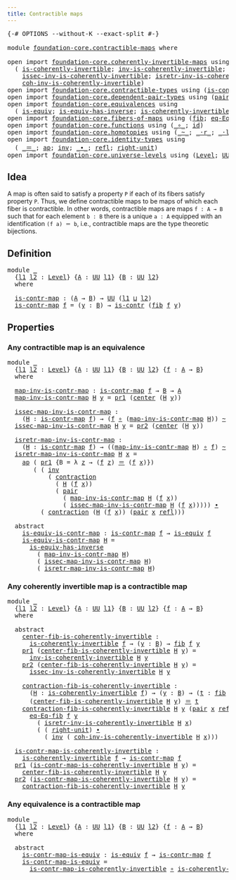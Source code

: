 ```yaml
---
title: Contractible maps
---
```


<pre class="Agda"><a id="43" class="Symbol">{-#</a> <a id="47" class="Keyword">OPTIONS</a> <a id="55" class="Pragma">--without-K</a> <a id="67" class="Pragma">--exact-split</a> <a id="81" class="Symbol">#-}</a>

<a id="86" class="Keyword">module</a> <a id="93" href="foundation-core.contractible-maps.html" class="Module">foundation-core.contractible-maps</a> <a id="127" class="Keyword">where</a>

<a id="134" class="Keyword">open</a> <a id="139" class="Keyword">import</a> <a id="146" href="foundation-core.coherently-invertible-maps.html" class="Module">foundation-core.coherently-invertible-maps</a> <a id="189" class="Keyword">using</a>
  <a id="197" class="Symbol">(</a> <a id="199" href="foundation-core.coherently-invertible-maps.html#1480" class="Function">is-coherently-invertible</a><a id="223" class="Symbol">;</a> <a id="225" href="foundation-core.coherently-invertible-maps.html#1778" class="Function">inv-is-coherently-invertible</a><a id="253" class="Symbol">;</a>
    <a id="259" href="foundation-core.coherently-invertible-maps.html#1884" class="Function">issec-inv-is-coherently-invertible</a><a id="293" class="Symbol">;</a> <a id="295" href="foundation-core.coherently-invertible-maps.html#2060" class="Function">isretr-inv-is-coherently-invertible</a><a id="330" class="Symbol">;</a>
    <a id="336" href="foundation-core.coherently-invertible-maps.html#2242" class="Function">coh-inv-is-coherently-invertible</a><a id="368" class="Symbol">)</a>
<a id="370" class="Keyword">open</a> <a id="375" class="Keyword">import</a> <a id="382" href="foundation-core.contractible-types.html" class="Module">foundation-core.contractible-types</a> <a id="417" class="Keyword">using</a> <a id="423" class="Symbol">(</a><a id="424" href="foundation-core.contractible-types.html#1006" class="Function">is-contr</a><a id="432" class="Symbol">;</a> <a id="434" href="foundation-core.contractible-types.html#1098" class="Function">center</a><a id="440" class="Symbol">;</a> <a id="442" href="foundation-core.contractible-types.html#1438" class="Function">contraction</a><a id="453" class="Symbol">)</a>
<a id="455" class="Keyword">open</a> <a id="460" class="Keyword">import</a> <a id="467" href="foundation-core.dependent-pair-types.html" class="Module">foundation-core.dependent-pair-types</a> <a id="504" class="Keyword">using</a> <a id="510" class="Symbol">(</a><a id="511" href="foundation-core.dependent-pair-types.html#588" class="InductiveConstructor">pair</a><a id="515" class="Symbol">;</a> <a id="517" href="foundation-core.dependent-pair-types.html#605" class="Field">pr1</a><a id="520" class="Symbol">;</a> <a id="522" href="foundation-core.dependent-pair-types.html#617" class="Field">pr2</a><a id="525" class="Symbol">)</a>
<a id="527" class="Keyword">open</a> <a id="532" class="Keyword">import</a> <a id="539" href="foundation-core.equivalences.html" class="Module">foundation-core.equivalences</a> <a id="568" class="Keyword">using</a>
  <a id="576" class="Symbol">(</a> <a id="578" href="foundation-core.equivalences.html#1556" class="Function">is-equiv</a><a id="586" class="Symbol">;</a> <a id="588" href="foundation-core.equivalences.html#3013" class="Function">is-equiv-has-inverse</a><a id="608" class="Symbol">;</a> <a id="610" href="foundation-core.equivalences.html#3644" class="Function">is-coherently-invertible-is-equiv</a><a id="643" class="Symbol">)</a>
<a id="645" class="Keyword">open</a> <a id="650" class="Keyword">import</a> <a id="657" href="foundation-core.fibers-of-maps.html" class="Module">foundation-core.fibers-of-maps</a> <a id="688" class="Keyword">using</a> <a id="694" class="Symbol">(</a><a id="695" href="foundation-core.fibers-of-maps.html#942" class="Function">fib</a><a id="698" class="Symbol">;</a> <a id="700" href="foundation-core.fibers-of-maps.html#1678" class="Function">eq-Eq-fib</a><a id="709" class="Symbol">)</a>
<a id="711" class="Keyword">open</a> <a id="716" class="Keyword">import</a> <a id="723" href="foundation-core.functions.html" class="Module">foundation-core.functions</a> <a id="749" class="Keyword">using</a> <a id="755" class="Symbol">(</a><a id="756" href="foundation-core.functions.html#420" class="Function Operator">_∘_</a><a id="759" class="Symbol">;</a> <a id="761" href="foundation-core.functions.html#322" class="Function">id</a><a id="763" class="Symbol">)</a>
<a id="765" class="Keyword">open</a> <a id="770" class="Keyword">import</a> <a id="777" href="foundation-core.homotopies.html" class="Module">foundation-core.homotopies</a> <a id="804" class="Keyword">using</a> <a id="810" class="Symbol">(</a><a id="811" href="foundation-core.homotopies.html#627" class="Function Operator">_~_</a><a id="814" class="Symbol">;</a> <a id="816" href="foundation-core.homotopies.html#2083" class="Function Operator">_·r_</a><a id="820" class="Symbol">;</a> <a id="822" href="foundation-core.homotopies.html#1877" class="Function Operator">_·l_</a><a id="826" class="Symbol">)</a>
<a id="828" class="Keyword">open</a> <a id="833" class="Keyword">import</a> <a id="840" href="foundation-core.identity-types.html" class="Module">foundation-core.identity-types</a> <a id="871" class="Keyword">using</a>
  <a id="879" class="Symbol">(</a> <a id="881" href="foundation-core.identity-types.html#1865" class="Function Operator">_＝_</a><a id="884" class="Symbol">;</a> <a id="886" href="foundation-core.identity-types.html#4003" class="Function">ap</a><a id="888" class="Symbol">;</a> <a id="890" href="foundation-core.identity-types.html#2729" class="Function">inv</a><a id="893" class="Symbol">;</a> <a id="895" href="foundation-core.identity-types.html#2425" class="Function Operator">_∙_</a><a id="898" class="Symbol">;</a> <a id="900" href="foundation-core.identity-types.html#1820" class="InductiveConstructor">refl</a><a id="904" class="Symbol">;</a> <a id="906" href="foundation-core.identity-types.html#3074" class="Function">right-unit</a><a id="916" class="Symbol">)</a>
<a id="918" class="Keyword">open</a> <a id="923" class="Keyword">import</a> <a id="930" href="foundation-core.universe-levels.html" class="Module">foundation-core.universe-levels</a> <a id="962" class="Keyword">using</a> <a id="968" class="Symbol">(</a><a id="969" href="Agda.Primitive.html#597" class="Postulate">Level</a><a id="974" class="Symbol">;</a> <a id="976" href="foundation-core.universe-levels.html#235" class="Primitive">UU</a><a id="978" class="Symbol">;</a> <a id="980" href="Agda.Primitive.html#810" class="Primitive Operator">_⊔_</a><a id="983" class="Symbol">)</a>
</pre>
## Idea

A map is often said to satisfy a property `P` if each of its fibers satisfy property `P`. Thus, we define contractible maps to be maps of which each fiber is contractible. In other words, contractible maps are maps `f : A → B` such that for each element `b : B` there is a unique `a : A` equipped with an identification `(f a) ＝ b`, i.e., contractible maps are the type theoretic bijections.

## Definition

<pre class="Agda"><a id="1415" class="Keyword">module</a> <a id="1422" href="foundation-core.contractible-maps.html#1422" class="Module">_</a>
  <a id="1426" class="Symbol">{</a><a id="1427" href="foundation-core.contractible-maps.html#1427" class="Bound">l1</a> <a id="1430" href="foundation-core.contractible-maps.html#1430" class="Bound">l2</a> <a id="1433" class="Symbol">:</a> <a id="1435" href="Agda.Primitive.html#597" class="Postulate">Level</a><a id="1440" class="Symbol">}</a> <a id="1442" class="Symbol">{</a><a id="1443" href="foundation-core.contractible-maps.html#1443" class="Bound">A</a> <a id="1445" class="Symbol">:</a> <a id="1447" href="foundation-core.universe-levels.html#235" class="Primitive">UU</a> <a id="1450" href="foundation-core.contractible-maps.html#1427" class="Bound">l1</a><a id="1452" class="Symbol">}</a> <a id="1454" class="Symbol">{</a><a id="1455" href="foundation-core.contractible-maps.html#1455" class="Bound">B</a> <a id="1457" class="Symbol">:</a> <a id="1459" href="foundation-core.universe-levels.html#235" class="Primitive">UU</a> <a id="1462" href="foundation-core.contractible-maps.html#1430" class="Bound">l2</a><a id="1464" class="Symbol">}</a>
  <a id="1468" class="Keyword">where</a>

  <a id="1477" href="foundation-core.contractible-maps.html#1477" class="Function">is-contr-map</a> <a id="1490" class="Symbol">:</a> <a id="1492" class="Symbol">(</a><a id="1493" href="foundation-core.contractible-maps.html#1443" class="Bound">A</a> <a id="1495" class="Symbol">→</a> <a id="1497" href="foundation-core.contractible-maps.html#1455" class="Bound">B</a><a id="1498" class="Symbol">)</a> <a id="1500" class="Symbol">→</a> <a id="1502" href="foundation-core.universe-levels.html#235" class="Primitive">UU</a> <a id="1505" class="Symbol">(</a><a id="1506" href="foundation-core.contractible-maps.html#1427" class="Bound">l1</a> <a id="1509" href="Agda.Primitive.html#810" class="Primitive Operator">⊔</a> <a id="1511" href="foundation-core.contractible-maps.html#1430" class="Bound">l2</a><a id="1513" class="Symbol">)</a>
  <a id="1517" href="foundation-core.contractible-maps.html#1477" class="Function">is-contr-map</a> <a id="1530" href="foundation-core.contractible-maps.html#1530" class="Bound">f</a> <a id="1532" class="Symbol">=</a> <a id="1534" class="Symbol">(</a><a id="1535" href="foundation-core.contractible-maps.html#1535" class="Bound">y</a> <a id="1537" class="Symbol">:</a> <a id="1539" href="foundation-core.contractible-maps.html#1455" class="Bound">B</a><a id="1540" class="Symbol">)</a> <a id="1542" class="Symbol">→</a> <a id="1544" href="foundation-core.contractible-types.html#1006" class="Function">is-contr</a> <a id="1553" class="Symbol">(</a><a id="1554" href="foundation-core.fibers-of-maps.html#942" class="Function">fib</a> <a id="1558" href="foundation-core.contractible-maps.html#1530" class="Bound">f</a> <a id="1560" href="foundation-core.contractible-maps.html#1535" class="Bound">y</a><a id="1561" class="Symbol">)</a>
</pre>
## Properties

### Any contractible map is an equivalence

<pre class="Agda"><a id="1635" class="Keyword">module</a> <a id="1642" href="foundation-core.contractible-maps.html#1642" class="Module">_</a>
  <a id="1646" class="Symbol">{</a><a id="1647" href="foundation-core.contractible-maps.html#1647" class="Bound">l1</a> <a id="1650" href="foundation-core.contractible-maps.html#1650" class="Bound">l2</a> <a id="1653" class="Symbol">:</a> <a id="1655" href="Agda.Primitive.html#597" class="Postulate">Level</a><a id="1660" class="Symbol">}</a> <a id="1662" class="Symbol">{</a><a id="1663" href="foundation-core.contractible-maps.html#1663" class="Bound">A</a> <a id="1665" class="Symbol">:</a> <a id="1667" href="foundation-core.universe-levels.html#235" class="Primitive">UU</a> <a id="1670" href="foundation-core.contractible-maps.html#1647" class="Bound">l1</a><a id="1672" class="Symbol">}</a> <a id="1674" class="Symbol">{</a><a id="1675" href="foundation-core.contractible-maps.html#1675" class="Bound">B</a> <a id="1677" class="Symbol">:</a> <a id="1679" href="foundation-core.universe-levels.html#235" class="Primitive">UU</a> <a id="1682" href="foundation-core.contractible-maps.html#1650" class="Bound">l2</a><a id="1684" class="Symbol">}</a> <a id="1686" class="Symbol">{</a><a id="1687" href="foundation-core.contractible-maps.html#1687" class="Bound">f</a> <a id="1689" class="Symbol">:</a> <a id="1691" href="foundation-core.contractible-maps.html#1663" class="Bound">A</a> <a id="1693" class="Symbol">→</a> <a id="1695" href="foundation-core.contractible-maps.html#1675" class="Bound">B</a><a id="1696" class="Symbol">}</a>
  <a id="1700" class="Keyword">where</a>
  
  <a id="1711" href="foundation-core.contractible-maps.html#1711" class="Function">map-inv-is-contr-map</a> <a id="1732" class="Symbol">:</a> <a id="1734" href="foundation-core.contractible-maps.html#1477" class="Function">is-contr-map</a> <a id="1747" href="foundation-core.contractible-maps.html#1687" class="Bound">f</a> <a id="1749" class="Symbol">→</a> <a id="1751" href="foundation-core.contractible-maps.html#1675" class="Bound">B</a> <a id="1753" class="Symbol">→</a> <a id="1755" href="foundation-core.contractible-maps.html#1663" class="Bound">A</a>
  <a id="1759" href="foundation-core.contractible-maps.html#1711" class="Function">map-inv-is-contr-map</a> <a id="1780" href="foundation-core.contractible-maps.html#1780" class="Bound">H</a> <a id="1782" href="foundation-core.contractible-maps.html#1782" class="Bound">y</a> <a id="1784" class="Symbol">=</a> <a id="1786" href="foundation-core.dependent-pair-types.html#605" class="Field">pr1</a> <a id="1790" class="Symbol">(</a><a id="1791" href="foundation-core.contractible-types.html#1098" class="Function">center</a> <a id="1798" class="Symbol">(</a><a id="1799" href="foundation-core.contractible-maps.html#1780" class="Bound">H</a> <a id="1801" href="foundation-core.contractible-maps.html#1782" class="Bound">y</a><a id="1802" class="Symbol">))</a>

  <a id="1808" href="foundation-core.contractible-maps.html#1808" class="Function">issec-map-inv-is-contr-map</a> <a id="1835" class="Symbol">:</a>
    <a id="1841" class="Symbol">(</a><a id="1842" href="foundation-core.contractible-maps.html#1842" class="Bound">H</a> <a id="1844" class="Symbol">:</a> <a id="1846" href="foundation-core.contractible-maps.html#1477" class="Function">is-contr-map</a> <a id="1859" href="foundation-core.contractible-maps.html#1687" class="Bound">f</a><a id="1860" class="Symbol">)</a> <a id="1862" class="Symbol">→</a> <a id="1864" class="Symbol">(</a><a id="1865" href="foundation-core.contractible-maps.html#1687" class="Bound">f</a> <a id="1867" href="foundation-core.functions.html#420" class="Function Operator">∘</a> <a id="1869" class="Symbol">(</a><a id="1870" href="foundation-core.contractible-maps.html#1711" class="Function">map-inv-is-contr-map</a> <a id="1891" href="foundation-core.contractible-maps.html#1842" class="Bound">H</a><a id="1892" class="Symbol">))</a> <a id="1895" href="foundation-core.homotopies.html#627" class="Function Operator">~</a> <a id="1897" href="foundation-core.functions.html#322" class="Function">id</a>
  <a id="1902" href="foundation-core.contractible-maps.html#1808" class="Function">issec-map-inv-is-contr-map</a> <a id="1929" href="foundation-core.contractible-maps.html#1929" class="Bound">H</a> <a id="1931" href="foundation-core.contractible-maps.html#1931" class="Bound">y</a> <a id="1933" class="Symbol">=</a> <a id="1935" href="foundation-core.dependent-pair-types.html#617" class="Field">pr2</a> <a id="1939" class="Symbol">(</a><a id="1940" href="foundation-core.contractible-types.html#1098" class="Function">center</a> <a id="1947" class="Symbol">(</a><a id="1948" href="foundation-core.contractible-maps.html#1929" class="Bound">H</a> <a id="1950" href="foundation-core.contractible-maps.html#1931" class="Bound">y</a><a id="1951" class="Symbol">))</a>

  <a id="1957" href="foundation-core.contractible-maps.html#1957" class="Function">isretr-map-inv-is-contr-map</a> <a id="1985" class="Symbol">:</a>
    <a id="1991" class="Symbol">(</a><a id="1992" href="foundation-core.contractible-maps.html#1992" class="Bound">H</a> <a id="1994" class="Symbol">:</a> <a id="1996" href="foundation-core.contractible-maps.html#1477" class="Function">is-contr-map</a> <a id="2009" href="foundation-core.contractible-maps.html#1687" class="Bound">f</a><a id="2010" class="Symbol">)</a> <a id="2012" class="Symbol">→</a> <a id="2014" class="Symbol">((</a><a id="2016" href="foundation-core.contractible-maps.html#1711" class="Function">map-inv-is-contr-map</a> <a id="2037" href="foundation-core.contractible-maps.html#1992" class="Bound">H</a><a id="2038" class="Symbol">)</a> <a id="2040" href="foundation-core.functions.html#420" class="Function Operator">∘</a> <a id="2042" href="foundation-core.contractible-maps.html#1687" class="Bound">f</a><a id="2043" class="Symbol">)</a> <a id="2045" href="foundation-core.homotopies.html#627" class="Function Operator">~</a> <a id="2047" href="foundation-core.functions.html#322" class="Function">id</a>
  <a id="2052" href="foundation-core.contractible-maps.html#1957" class="Function">isretr-map-inv-is-contr-map</a> <a id="2080" href="foundation-core.contractible-maps.html#2080" class="Bound">H</a> <a id="2082" href="foundation-core.contractible-maps.html#2082" class="Bound">x</a> <a id="2084" class="Symbol">=</a>
    <a id="2090" href="foundation-core.identity-types.html#4003" class="Function">ap</a> <a id="2093" class="Symbol">(</a> <a id="2095" href="foundation-core.dependent-pair-types.html#605" class="Field">pr1</a> <a id="2099" class="Symbol">{</a><a id="2100" class="Argument">B</a> <a id="2102" class="Symbol">=</a> <a id="2104" class="Symbol">λ</a> <a id="2106" href="foundation-core.contractible-maps.html#2106" class="Bound">z</a> <a id="2108" class="Symbol">→</a> <a id="2110" class="Symbol">(</a><a id="2111" href="foundation-core.contractible-maps.html#1687" class="Bound">f</a> <a id="2113" href="foundation-core.contractible-maps.html#2106" class="Bound">z</a><a id="2114" class="Symbol">)</a> <a id="2116" href="foundation-core.identity-types.html#1865" class="Function Operator">＝</a> <a id="2118" class="Symbol">(</a><a id="2119" href="foundation-core.contractible-maps.html#1687" class="Bound">f</a> <a id="2121" href="foundation-core.contractible-maps.html#2082" class="Bound">x</a><a id="2122" class="Symbol">)})</a>
       <a id="2133" class="Symbol">(</a> <a id="2135" class="Symbol">(</a> <a id="2137" href="foundation-core.identity-types.html#2729" class="Function">inv</a>
           <a id="2152" class="Symbol">(</a> <a id="2154" href="foundation-core.contractible-types.html#1438" class="Function">contraction</a>
             <a id="2179" class="Symbol">(</a> <a id="2181" href="foundation-core.contractible-maps.html#2080" class="Bound">H</a> <a id="2183" class="Symbol">(</a><a id="2184" href="foundation-core.contractible-maps.html#1687" class="Bound">f</a> <a id="2186" href="foundation-core.contractible-maps.html#2082" class="Bound">x</a><a id="2187" class="Symbol">))</a>
             <a id="2203" class="Symbol">(</a> <a id="2205" href="foundation-core.dependent-pair-types.html#588" class="InductiveConstructor">pair</a>
               <a id="2225" class="Symbol">(</a> <a id="2227" href="foundation-core.contractible-maps.html#1711" class="Function">map-inv-is-contr-map</a> <a id="2248" href="foundation-core.contractible-maps.html#2080" class="Bound">H</a> <a id="2250" class="Symbol">(</a><a id="2251" href="foundation-core.contractible-maps.html#1687" class="Bound">f</a> <a id="2253" href="foundation-core.contractible-maps.html#2082" class="Bound">x</a><a id="2254" class="Symbol">))</a>
               <a id="2272" class="Symbol">(</a> <a id="2274" href="foundation-core.contractible-maps.html#1808" class="Function">issec-map-inv-is-contr-map</a> <a id="2301" href="foundation-core.contractible-maps.html#2080" class="Bound">H</a> <a id="2303" class="Symbol">(</a><a id="2304" href="foundation-core.contractible-maps.html#1687" class="Bound">f</a> <a id="2306" href="foundation-core.contractible-maps.html#2082" class="Bound">x</a><a id="2307" class="Symbol">)))))</a> <a id="2313" href="foundation-core.identity-types.html#2425" class="Function Operator">∙</a>
         <a id="2324" class="Symbol">(</a> <a id="2326" href="foundation-core.contractible-types.html#1438" class="Function">contraction</a> <a id="2338" class="Symbol">(</a><a id="2339" href="foundation-core.contractible-maps.html#2080" class="Bound">H</a> <a id="2341" class="Symbol">(</a><a id="2342" href="foundation-core.contractible-maps.html#1687" class="Bound">f</a> <a id="2344" href="foundation-core.contractible-maps.html#2082" class="Bound">x</a><a id="2345" class="Symbol">))</a> <a id="2348" class="Symbol">(</a><a id="2349" href="foundation-core.dependent-pair-types.html#588" class="InductiveConstructor">pair</a> <a id="2354" href="foundation-core.contractible-maps.html#2082" class="Bound">x</a> <a id="2356" href="foundation-core.identity-types.html#1820" class="InductiveConstructor">refl</a><a id="2360" class="Symbol">)))</a>

  <a id="2367" class="Keyword">abstract</a>
    <a id="2380" href="foundation-core.contractible-maps.html#2380" class="Function">is-equiv-is-contr-map</a> <a id="2402" class="Symbol">:</a> <a id="2404" href="foundation-core.contractible-maps.html#1477" class="Function">is-contr-map</a> <a id="2417" href="foundation-core.contractible-maps.html#1687" class="Bound">f</a> <a id="2419" class="Symbol">→</a> <a id="2421" href="foundation-core.equivalences.html#1556" class="Function">is-equiv</a> <a id="2430" href="foundation-core.contractible-maps.html#1687" class="Bound">f</a>
    <a id="2436" href="foundation-core.contractible-maps.html#2380" class="Function">is-equiv-is-contr-map</a> <a id="2458" href="foundation-core.contractible-maps.html#2458" class="Bound">H</a> <a id="2460" class="Symbol">=</a>
      <a id="2468" href="foundation-core.equivalences.html#3013" class="Function">is-equiv-has-inverse</a>
        <a id="2497" class="Symbol">(</a> <a id="2499" href="foundation-core.contractible-maps.html#1711" class="Function">map-inv-is-contr-map</a> <a id="2520" href="foundation-core.contractible-maps.html#2458" class="Bound">H</a><a id="2521" class="Symbol">)</a>
        <a id="2531" class="Symbol">(</a> <a id="2533" href="foundation-core.contractible-maps.html#1808" class="Function">issec-map-inv-is-contr-map</a> <a id="2560" href="foundation-core.contractible-maps.html#2458" class="Bound">H</a><a id="2561" class="Symbol">)</a>
        <a id="2571" class="Symbol">(</a> <a id="2573" href="foundation-core.contractible-maps.html#1957" class="Function">isretr-map-inv-is-contr-map</a> <a id="2601" href="foundation-core.contractible-maps.html#2458" class="Bound">H</a><a id="2602" class="Symbol">)</a>
</pre>
### Any coherently invertible map is a contractible map

<pre class="Agda"><a id="2674" class="Keyword">module</a> <a id="2681" href="foundation-core.contractible-maps.html#2681" class="Module">_</a>
  <a id="2685" class="Symbol">{</a><a id="2686" href="foundation-core.contractible-maps.html#2686" class="Bound">l1</a> <a id="2689" href="foundation-core.contractible-maps.html#2689" class="Bound">l2</a> <a id="2692" class="Symbol">:</a> <a id="2694" href="Agda.Primitive.html#597" class="Postulate">Level</a><a id="2699" class="Symbol">}</a> <a id="2701" class="Symbol">{</a><a id="2702" href="foundation-core.contractible-maps.html#2702" class="Bound">A</a> <a id="2704" class="Symbol">:</a> <a id="2706" href="foundation-core.universe-levels.html#235" class="Primitive">UU</a> <a id="2709" href="foundation-core.contractible-maps.html#2686" class="Bound">l1</a><a id="2711" class="Symbol">}</a> <a id="2713" class="Symbol">{</a><a id="2714" href="foundation-core.contractible-maps.html#2714" class="Bound">B</a> <a id="2716" class="Symbol">:</a> <a id="2718" href="foundation-core.universe-levels.html#235" class="Primitive">UU</a> <a id="2721" href="foundation-core.contractible-maps.html#2689" class="Bound">l2</a><a id="2723" class="Symbol">}</a> <a id="2725" class="Symbol">{</a><a id="2726" href="foundation-core.contractible-maps.html#2726" class="Bound">f</a> <a id="2728" class="Symbol">:</a> <a id="2730" href="foundation-core.contractible-maps.html#2702" class="Bound">A</a> <a id="2732" class="Symbol">→</a> <a id="2734" href="foundation-core.contractible-maps.html#2714" class="Bound">B</a><a id="2735" class="Symbol">}</a>
  <a id="2739" class="Keyword">where</a>

  <a id="2748" class="Keyword">abstract</a>
    <a id="2761" href="foundation-core.contractible-maps.html#2761" class="Function">center-fib-is-coherently-invertible</a> <a id="2797" class="Symbol">:</a>
      <a id="2805" href="foundation-core.coherently-invertible-maps.html#1480" class="Function">is-coherently-invertible</a> <a id="2830" href="foundation-core.contractible-maps.html#2726" class="Bound">f</a> <a id="2832" class="Symbol">→</a> <a id="2834" class="Symbol">(</a><a id="2835" href="foundation-core.contractible-maps.html#2835" class="Bound">y</a> <a id="2837" class="Symbol">:</a> <a id="2839" href="foundation-core.contractible-maps.html#2714" class="Bound">B</a><a id="2840" class="Symbol">)</a> <a id="2842" class="Symbol">→</a> <a id="2844" href="foundation-core.fibers-of-maps.html#942" class="Function">fib</a> <a id="2848" href="foundation-core.contractible-maps.html#2726" class="Bound">f</a> <a id="2850" href="foundation-core.contractible-maps.html#2835" class="Bound">y</a>
    <a id="2856" href="foundation-core.dependent-pair-types.html#605" class="Field">pr1</a> <a id="2860" class="Symbol">(</a><a id="2861" href="foundation-core.contractible-maps.html#2761" class="Function">center-fib-is-coherently-invertible</a> <a id="2897" href="foundation-core.contractible-maps.html#2897" class="Bound">H</a> <a id="2899" href="foundation-core.contractible-maps.html#2899" class="Bound">y</a><a id="2900" class="Symbol">)</a> <a id="2902" class="Symbol">=</a>
      <a id="2910" href="foundation-core.coherently-invertible-maps.html#1778" class="Function">inv-is-coherently-invertible</a> <a id="2939" href="foundation-core.contractible-maps.html#2897" class="Bound">H</a> <a id="2941" href="foundation-core.contractible-maps.html#2899" class="Bound">y</a>
    <a id="2947" href="foundation-core.dependent-pair-types.html#617" class="Field">pr2</a> <a id="2951" class="Symbol">(</a><a id="2952" href="foundation-core.contractible-maps.html#2761" class="Function">center-fib-is-coherently-invertible</a> <a id="2988" href="foundation-core.contractible-maps.html#2988" class="Bound">H</a> <a id="2990" href="foundation-core.contractible-maps.html#2990" class="Bound">y</a><a id="2991" class="Symbol">)</a> <a id="2993" class="Symbol">=</a>
      <a id="3001" href="foundation-core.coherently-invertible-maps.html#1884" class="Function">issec-inv-is-coherently-invertible</a> <a id="3036" href="foundation-core.contractible-maps.html#2988" class="Bound">H</a> <a id="3038" href="foundation-core.contractible-maps.html#2990" class="Bound">y</a>

    <a id="3045" href="foundation-core.contractible-maps.html#3045" class="Function">contraction-fib-is-coherently-invertible</a> <a id="3086" class="Symbol">:</a>
      <a id="3094" class="Symbol">(</a><a id="3095" href="foundation-core.contractible-maps.html#3095" class="Bound">H</a> <a id="3097" class="Symbol">:</a> <a id="3099" href="foundation-core.coherently-invertible-maps.html#1480" class="Function">is-coherently-invertible</a> <a id="3124" href="foundation-core.contractible-maps.html#2726" class="Bound">f</a><a id="3125" class="Symbol">)</a> <a id="3127" class="Symbol">→</a> <a id="3129" class="Symbol">(</a><a id="3130" href="foundation-core.contractible-maps.html#3130" class="Bound">y</a> <a id="3132" class="Symbol">:</a> <a id="3134" href="foundation-core.contractible-maps.html#2714" class="Bound">B</a><a id="3135" class="Symbol">)</a> <a id="3137" class="Symbol">→</a> <a id="3139" class="Symbol">(</a><a id="3140" href="foundation-core.contractible-maps.html#3140" class="Bound">t</a> <a id="3142" class="Symbol">:</a> <a id="3144" href="foundation-core.fibers-of-maps.html#942" class="Function">fib</a> <a id="3148" href="foundation-core.contractible-maps.html#2726" class="Bound">f</a> <a id="3150" href="foundation-core.contractible-maps.html#3130" class="Bound">y</a><a id="3151" class="Symbol">)</a> <a id="3153" class="Symbol">→</a>
      <a id="3161" class="Symbol">(</a><a id="3162" href="foundation-core.contractible-maps.html#2761" class="Function">center-fib-is-coherently-invertible</a> <a id="3198" href="foundation-core.contractible-maps.html#3095" class="Bound">H</a> <a id="3200" href="foundation-core.contractible-maps.html#3130" class="Bound">y</a><a id="3201" class="Symbol">)</a> <a id="3203" href="foundation-core.identity-types.html#1865" class="Function Operator">＝</a> <a id="3205" href="foundation-core.contractible-maps.html#3140" class="Bound">t</a>
    <a id="3211" href="foundation-core.contractible-maps.html#3045" class="Function">contraction-fib-is-coherently-invertible</a> <a id="3252" href="foundation-core.contractible-maps.html#3252" class="Bound">H</a> <a id="3254" href="foundation-core.contractible-maps.html#3254" class="Bound">y</a> <a id="3256" class="Symbol">(</a><a id="3257" href="foundation-core.dependent-pair-types.html#588" class="InductiveConstructor">pair</a> <a id="3262" href="foundation-core.contractible-maps.html#3262" class="Bound">x</a> <a id="3264" href="foundation-core.identity-types.html#1820" class="InductiveConstructor">refl</a><a id="3268" class="Symbol">)</a> <a id="3270" class="Symbol">=</a>
      <a id="3278" href="foundation-core.fibers-of-maps.html#1678" class="Function">eq-Eq-fib</a> <a id="3288" href="foundation-core.contractible-maps.html#2726" class="Bound">f</a> <a id="3290" href="foundation-core.contractible-maps.html#3254" class="Bound">y</a>
        <a id="3300" class="Symbol">(</a> <a id="3302" href="foundation-core.coherently-invertible-maps.html#2060" class="Function">isretr-inv-is-coherently-invertible</a> <a id="3338" href="foundation-core.contractible-maps.html#3252" class="Bound">H</a> <a id="3340" href="foundation-core.contractible-maps.html#3262" class="Bound">x</a><a id="3341" class="Symbol">)</a>
        <a id="3351" class="Symbol">(</a> <a id="3353" class="Symbol">(</a> <a id="3355" href="foundation-core.identity-types.html#3074" class="Function">right-unit</a><a id="3365" class="Symbol">)</a> <a id="3367" href="foundation-core.identity-types.html#2425" class="Function Operator">∙</a>
          <a id="3379" class="Symbol">(</a> <a id="3381" href="foundation-core.identity-types.html#2729" class="Function">inv</a> <a id="3385" class="Symbol">(</a> <a id="3387" href="foundation-core.coherently-invertible-maps.html#2242" class="Function">coh-inv-is-coherently-invertible</a> <a id="3420" href="foundation-core.contractible-maps.html#3252" class="Bound">H</a> <a id="3422" href="foundation-core.contractible-maps.html#3262" class="Bound">x</a><a id="3423" class="Symbol">)))</a>

  <a id="3430" href="foundation-core.contractible-maps.html#3430" class="Function">is-contr-map-is-coherently-invertible</a> <a id="3468" class="Symbol">:</a> 
    <a id="3475" href="foundation-core.coherently-invertible-maps.html#1480" class="Function">is-coherently-invertible</a> <a id="3500" href="foundation-core.contractible-maps.html#2726" class="Bound">f</a> <a id="3502" class="Symbol">→</a> <a id="3504" href="foundation-core.contractible-maps.html#1477" class="Function">is-contr-map</a> <a id="3517" href="foundation-core.contractible-maps.html#2726" class="Bound">f</a>
  <a id="3521" href="foundation-core.dependent-pair-types.html#605" class="Field">pr1</a> <a id="3525" class="Symbol">(</a><a id="3526" href="foundation-core.contractible-maps.html#3430" class="Function">is-contr-map-is-coherently-invertible</a> <a id="3564" href="foundation-core.contractible-maps.html#3564" class="Bound">H</a> <a id="3566" href="foundation-core.contractible-maps.html#3566" class="Bound">y</a><a id="3567" class="Symbol">)</a> <a id="3569" class="Symbol">=</a>
    <a id="3575" href="foundation-core.contractible-maps.html#2761" class="Function">center-fib-is-coherently-invertible</a> <a id="3611" href="foundation-core.contractible-maps.html#3564" class="Bound">H</a> <a id="3613" href="foundation-core.contractible-maps.html#3566" class="Bound">y</a>
  <a id="3617" href="foundation-core.dependent-pair-types.html#617" class="Field">pr2</a> <a id="3621" class="Symbol">(</a><a id="3622" href="foundation-core.contractible-maps.html#3430" class="Function">is-contr-map-is-coherently-invertible</a> <a id="3660" href="foundation-core.contractible-maps.html#3660" class="Bound">H</a> <a id="3662" href="foundation-core.contractible-maps.html#3662" class="Bound">y</a><a id="3663" class="Symbol">)</a> <a id="3665" class="Symbol">=</a>
    <a id="3671" href="foundation-core.contractible-maps.html#3045" class="Function">contraction-fib-is-coherently-invertible</a> <a id="3712" href="foundation-core.contractible-maps.html#3660" class="Bound">H</a> <a id="3714" href="foundation-core.contractible-maps.html#3662" class="Bound">y</a>
</pre>
### Any equivalence is a contractible map

<pre class="Agda"><a id="3772" class="Keyword">module</a> <a id="3779" href="foundation-core.contractible-maps.html#3779" class="Module">_</a>
  <a id="3783" class="Symbol">{</a><a id="3784" href="foundation-core.contractible-maps.html#3784" class="Bound">l1</a> <a id="3787" href="foundation-core.contractible-maps.html#3787" class="Bound">l2</a> <a id="3790" class="Symbol">:</a> <a id="3792" href="Agda.Primitive.html#597" class="Postulate">Level</a><a id="3797" class="Symbol">}</a> <a id="3799" class="Symbol">{</a><a id="3800" href="foundation-core.contractible-maps.html#3800" class="Bound">A</a> <a id="3802" class="Symbol">:</a> <a id="3804" href="foundation-core.universe-levels.html#235" class="Primitive">UU</a> <a id="3807" href="foundation-core.contractible-maps.html#3784" class="Bound">l1</a><a id="3809" class="Symbol">}</a> <a id="3811" class="Symbol">{</a><a id="3812" href="foundation-core.contractible-maps.html#3812" class="Bound">B</a> <a id="3814" class="Symbol">:</a> <a id="3816" href="foundation-core.universe-levels.html#235" class="Primitive">UU</a> <a id="3819" href="foundation-core.contractible-maps.html#3787" class="Bound">l2</a><a id="3821" class="Symbol">}</a> <a id="3823" class="Symbol">{</a><a id="3824" href="foundation-core.contractible-maps.html#3824" class="Bound">f</a> <a id="3826" class="Symbol">:</a> <a id="3828" href="foundation-core.contractible-maps.html#3800" class="Bound">A</a> <a id="3830" class="Symbol">→</a> <a id="3832" href="foundation-core.contractible-maps.html#3812" class="Bound">B</a><a id="3833" class="Symbol">}</a>
  <a id="3837" class="Keyword">where</a>
  
  <a id="3848" class="Keyword">abstract</a>
    <a id="3861" href="foundation-core.contractible-maps.html#3861" class="Function">is-contr-map-is-equiv</a> <a id="3883" class="Symbol">:</a> <a id="3885" href="foundation-core.equivalences.html#1556" class="Function">is-equiv</a> <a id="3894" href="foundation-core.contractible-maps.html#3824" class="Bound">f</a> <a id="3896" class="Symbol">→</a> <a id="3898" href="foundation-core.contractible-maps.html#1477" class="Function">is-contr-map</a> <a id="3911" href="foundation-core.contractible-maps.html#3824" class="Bound">f</a>
    <a id="3917" href="foundation-core.contractible-maps.html#3861" class="Function">is-contr-map-is-equiv</a> <a id="3939" class="Symbol">=</a>
      <a id="3947" href="foundation-core.contractible-maps.html#3430" class="Function">is-contr-map-is-coherently-invertible</a> <a id="3985" href="foundation-core.functions.html#420" class="Function Operator">∘</a> <a id="3987" href="foundation-core.equivalences.html#3644" class="Function">is-coherently-invertible-is-equiv</a>
</pre>